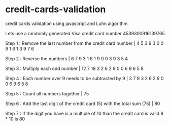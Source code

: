 # credit-cards-validation
credit cards validation using javascript and Luhn algorithm


Lets use a randomly generated Visa credit card number 4539300916139765

Step 1 : Remove the last number from the credit card number | 4 5 3 9 3 0 0 9 1 6 1 3 9 7 6

Step 2 : Reverse the numbers | 6 7 9 3 1 6 1 9 0 0 3 9 3 5 4

Step 3 : Multiply each odd number | 12 7 18 3 2 6 2 9 0 0 6 9 6 5 8

Step 4 : Each number over 9 needs to be subtracted by 9 |  3 7 9 3 2 6 2 9 0 0 6 9 6 5 8

Step 5 : Count all numbers together | 75

Step 6 : Add the last digit of the credit card (5) with the total sum (75) | 80

Step 7 : If the digit you have is a multiple of 10 than the credit card is valid 8 * 10 is 80
